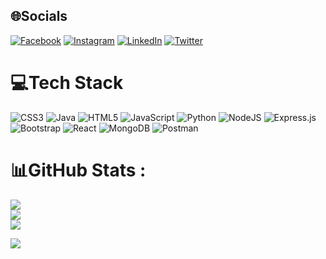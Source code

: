 
## 🌐Socials
[![Facebook](https://img.shields.io/badge/Facebook-%231877F2.svg?logo=Facebook&logoColor=white)](https://facebook.com/soubhagya.pratik.9) [![Instagram](https://img.shields.io/badge/Instagram-%23E4405F.svg?logo=Instagram&logoColor=white)](https://instagram.com/soubhprat_17) [![LinkedIn](https://img.shields.io/badge/LinkedIn-%230077B5.svg?logo=linkedin&logoColor=white)](https://linkedin.com/in/soubhagya-pratik-1b3ba61b4) [![Twitter](https://img.shields.io/badge/Twitter-%231DA1F2.svg?logo=Twitter&logoColor=white)](https://twitter.com/popa_pratik) 

# 💻Tech Stack
![CSS3](https://img.shields.io/badge/css3-%231572B6.svg?style=flat&logo=css3&logoColor=white) ![Java](https://img.shields.io/badge/java-%23ED8B00.svg?style=flat&logo=java&logoColor=white) ![HTML5](https://img.shields.io/badge/html5-%23E34F26.svg?style=flat&logo=html5&logoColor=white) ![JavaScript](https://img.shields.io/badge/javascript-%23323330.svg?style=flat&logo=javascript&logoColor=%23F7DF1E) ![Python](https://img.shields.io/badge/python-3670A0?style=flat&logo=python&logoColor=ffdd54) ![NodeJS](https://img.shields.io/badge/node.js-6DA55F?style=flat&logo=node.js&logoColor=white) ![Express.js](https://img.shields.io/badge/express.js-%23404d59.svg?style=flat&logo=express&logoColor=%2361DAFB) ![Bootstrap](https://img.shields.io/badge/bootstrap-%23563D7C.svg?style=flat&logo=bootstrap&logoColor=white) ![React](https://img.shields.io/badge/react-%2320232a.svg?style=flat&logo=react&logoColor=%2361DAFB) ![MongoDB](https://img.shields.io/badge/MongoDB-%234ea94b.svg?style=flat&logo=mongodb&logoColor=white) ![Postman](https://img.shields.io/badge/Postman-FF6C37?style=flat&logo=postman&logoColor=white) 
# 📊GitHub Stats :
![](https://github-readme-stats.vercel.app/api?username=SoubhPrat17&theme=vue-dark&hide_border=true&include_all_commits=false&count_private=true)<br/>
![](https://github-readme-streak-stats.herokuapp.com/?user=SoubhPrat17&theme=vue-dark&hide_border=true)<br/>
![](https://github-readme-stats.vercel.app/api/top-langs/?username=SoubhPrat17&theme=vue-dark&hide_border=true&include_all_commits=false&count_private=true&layout=compact)

[![](https://visitcount.itsvg.in/api?id=SoubhPrat17&icon=2&color=9)](https://visitcount.itsvg.in)
